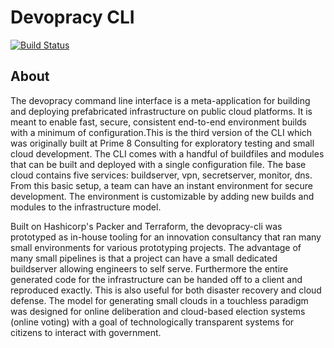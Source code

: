 # Devopracy CLI

[![Build Status][travis-badge]][travis]

[travis-badge]: https://travis-ci.org/devopracy/devopracy-cli.svg?branch=master
[travis]: https://travis-ci.org/devopracy/devopracy-cli

## About
The devopracy command line interface is a meta-application for building and deploying prefabricated infrastructure on public cloud platforms. It is meant to enable fast, secure, consistent end-to-end environment builds with a minimum of configuration.This is the third version of the CLI which was originally built at Prime 8 Consulting for exploratory testing and small cloud development. The CLI comes with a handful of buildfiles and modules that can be built and deployed with a single configuration file. The base cloud contains five services: buildserver, vpn, secretserver, monitor, dns. From this basic setup, a team can have an instant environment for secure development. The environment is customizable by adding new builds and modules to the infrastructure model.

Built on Hashicorp's Packer and Terraform, the devopracy-cli was prototyped as in-house tooling for an innovation consultancy that ran many small environments for various prototyping projects. The advantage of many small pipelines is that a project can have a small dedicated buildserver allowing engineers to self serve. Furthermore the entire generated code for the infrastructure can be handed off to a client and reproduced exactly. This is also useful for both disaster recovery and cloud defense. The model for generating small clouds in a touchless paradigm was designed for online deliberation and cloud-based election systems (online voting) with a goal of technologically transparent systems for citizens to interact with government.
